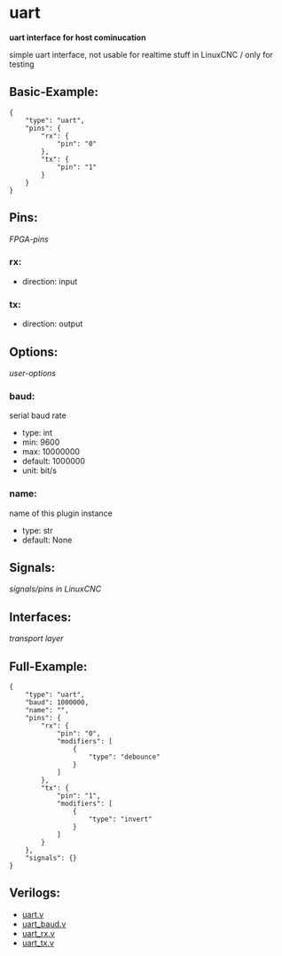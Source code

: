# uart
**uart interface for host cominucation**

simple uart interface, not usable for realtime stuff in LinuxCNC / only for testing

## Basic-Example:
```
{
    "type": "uart",
    "pins": {
        "rx": {
            "pin": "0"
        },
        "tx": {
            "pin": "1"
        }
    }
}
```

## Pins:
*FPGA-pins*
### rx:

 * direction: input

### tx:

 * direction: output


## Options:
*user-options*
### baud:
serial baud rate

 * type: int
 * min: 9600
 * max: 10000000
 * default: 1000000
 * unit: bit/s

### name:
name of this plugin instance

 * type: str
 * default: None


## Signals:
*signals/pins in LinuxCNC*


## Interfaces:
*transport layer*


## Full-Example:
```
{
    "type": "uart",
    "baud": 1000000,
    "name": "",
    "pins": {
        "rx": {
            "pin": "0",
            "modifiers": [
                {
                    "type": "debounce"
                }
            ]
        },
        "tx": {
            "pin": "1",
            "modifiers": [
                {
                    "type": "invert"
                }
            ]
        }
    },
    "signals": {}
}
```

## Verilogs:
 * [uart.v](uart.v)
 * [uart_baud.v](uart_baud.v)
 * [uart_rx.v](uart_rx.v)
 * [uart_tx.v](uart_tx.v)
